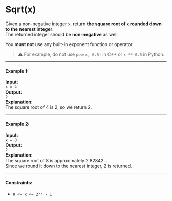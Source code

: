# Sqrt(x)

Given a non-negative integer `x`, return **the square root of `x` rounded down to the nearest integer**.  
The returned integer should be **non-negative** as well.

You **must not** use any built-in exponent function or operator.

> ⚠️ For example, do not use `pow(x, 0.5)` in C++ or `x ** 0.5` in Python.

---

#### Example 1:

**Input:**  
`x = 4`  
**Output:**  
`2`  
**Explanation:**  
The square root of 4 is 2, so we return 2.

---

#### Example 2:

**Input:**  
`x = 8`  
**Output:**  
`2`  
**Explanation:**  
The square root of 8 is approximately 2.82842...  
Since we round it down to the nearest integer, 2 is returned.

---

#### Constraints:
- `0 <= x <= 2³¹ - 1`